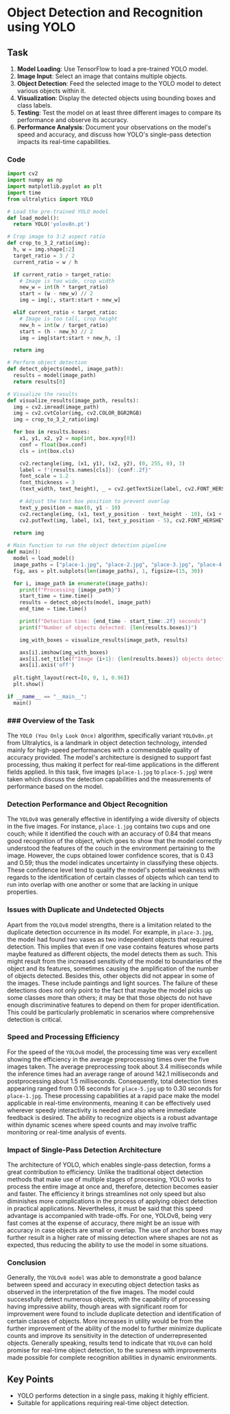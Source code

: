 # Object Detection and Recognition using YOLO
## Task
1. **Model Loading**: Use TensorFlow to load a pre-trained YOLO model.
2. **Image Input**: Select an image that contains multiple objects.
3. **Object Detection**: Feed the selected image to the YOLO model to detect various objects within it.
4. **Visualization**: Display the detected objects using bounding boxes and class labels.
5. **Testing**: Test the model on at least three different images to compare its performance and observe its accuracy.
6. **Performance Analysis**: Document your observations on the model's speed and accuracy, and discuss how YOLO's single-pass detection impacts its real-time capabilities.
### Code
```python
import cv2
import numpy as np
import matplotlib.pyplot as plt
import time
from ultralytics import YOLO

# Load the pre-trained YOLO model
def load_model():
  return YOLO('yolov8n.pt')

# Crop image to 3:2 aspect ratio
def crop_to_3_2_ratio(img):
  h, w = img.shape[:2]
  target_ratio = 3 / 2
  current_ratio = w / h

  if current_ratio > target_ratio:
    # Image is too wide, crop width
    new_w = int(h * target_ratio)
    start = (w - new_w) // 2
    img = img[:, start:start + new_w]

  elif current_ratio < target_ratio:
    # Image is too tall, crop height
    new_h = int(w / target_ratio)
    start = (h - new_h) // 2
    img = img[start:start + new_h, :]

  return img

# Perform object detection
def detect_objects(model, image_path):
  results = model(image_path)
  return results[0]

# Visualize the results
def visualize_results(image_path, results):
  img = cv2.imread(image_path)
  img = cv2.cvtColor(img, cv2.COLOR_BGR2RGB)
  img = crop_to_3_2_ratio(img)

  for box in results.boxes:
    x1, y1, x2, y2 = map(int, box.xyxy[0])
    conf = float(box.conf)
    cls = int(box.cls)

    cv2.rectangle(img, (x1, y1), (x2, y2), (0, 255, 0), 3)
    label = f"{results.names[cls]}: {conf:.2f}"    
    font_scale = 1.2
    font_thickness = 3
    (text_width, text_height), _ = cv2.getTextSize(label, cv2.FONT_HERSHEY_SIMPLEX, font_scale, font_thickness)

    # Adjust the text box position to prevent overlap
    text_y_position = max(0, y1 - 10)
    cv2.rectangle(img, (x1, text_y_position - text_height - 10), (x1 + text_width, text_y_position), (0, 255, 0), -1)
    cv2.putText(img, label, (x1, text_y_position - 5), cv2.FONT_HERSHEY_SIMPLEX, font_scale, (0, 0, 0), font_thickness)
    
  return img

# Main function to run the object detection pipeline
def main():
  model = load_model()  
  image_paths = ["place-1.jpg", "place-2.jpg", "place-3.jpg", "place-4.jpg", "place-5.jpg"]
  fig, axs = plt.subplots(len(image_paths), 1, figsize=(15, 30))

  for i, image_path in enumerate(image_paths):
    print(f"Processing {image_path}")
    start_time = time.time()
    results = detect_objects(model, image_path)
    end_time = time.time()

    print(f"Detection time: {end_time - start_time:.2f} seconds")
    print(f"Number of objects detected: {len(results.boxes)}")

    img_with_boxes = visualize_results(image_path, results)

    axs[i].imshow(img_with_boxes)
    axs[i].set_title(f"Image {i+1}: {len(results.boxes)} objects detected", fontsize=16)
    axs[i].axis('off')
    
  plt.tight_layout(rect=[0, 0, 1, 0.96])
  plt.show()

if __name__ == "__main__":
  main()
```
### ### Overview of the Task
The `YOLO (You Only Look Once)` algorithm, specifically variant `YOLOv8n.pt` from Ultralytics, is a landmark in object detection technology, intended mainly for high-speed performances with a commendable quality of accuracy provided. The model's architecture is designed to support fast processing, thus making it perfect for real-time applications in the different fields applied. In this task, five images (`place-1.jpg` to `place-5.jpg`) were taken which discuss the detection capabilities and the measurements of performance based on the model.

### Detection Performance and Object Recognition
The `YOLOv8` was generally effective in identifying a wide diversity of objects in the five images. For instance, `place-1.jpg` contains two cups and one couch; while it identified the couch with an accuracy of 0.84 that means good recognition of the object, which goes to show that the model correctly understood the features of the couch in the environment pertaining to the image. However, the cups obtained lower confidence scores, that is 0.43 and 0.59; thus the model indicates uncertainty in classifying these objects. These confidence level tend to qualify the model's potential weakness with regards to the identification of certain classes of objects which can tend to run into overlap with one another or some that are lacking in unique properties.

### Issues with Duplicate and Undetected Objects
Apart from the `YOLOv8` model strengths, there is a limitation related to the duplicate detection occurrence in its model. For example, in `place-3.jpg`, the model had found two vases as two independent objects that required detection. This implies that even if one vase contains features whose parts maybe featured as different objects, the model detects them as such. This might result from the increased sensitivity of the model to boundaries of the object and its features, sometimes causing the amplification of the number of objects detected. Besides this, other objects did not appear in some of the images. These include paintings and light sources. The failure of these detections does not only point to the fact that maybe the model picks up some classes more than others; it may be that those objects do not have enough discriminative features to depend on them for proper identification. This could be particularly problematic in scenarios where comprehensive detection is critical.

### Speed and Processing Efficiency
For the speed of the `YOLOv8` model, the processing time was very excellent showing the efficiency in the average preprocessing times over the five images taken. The average preprocessing took about 3.4 milliseconds while the inference times had an average range of around 142.1 milliseconds and postprocessing about 1.5 milliseconds. Consequently, total detection times appearing ranged from 0.16 seconds for `place-5.jpg` up to 0.30 seconds for `place-1.jpg`. These processing capabilities at a rapid pace make the model applicable in real-time environments, meaning it can be effectively used wherever speedy interactivity is needed and also where immediate feedback is desired. The ability to recognize objects is a robust advantage within dynamic scenes where speed counts and may involve traffic monitoring or real-time analysis of events.

### Impact of Single-Pass Detection Architecture
The architecture of YOLO, which enables single-pass detection, forms a great contribution to efficiency. Unlike the traditional object detection methods that make use of multiple stages of processing, YOLO works to process the entire image at once and, therefore, detection becomes easier and faster. The efficiency it brings streamlines not only speed but also diminishes more complications in the process of applying object detection in practical applications. Nevertheless, it must be said that this speed advantage is accompanied with trade-offs. For one, YOLOv8, being very fast comes at the expense of accuracy, there might be an issue with accuracy in case objects are small or overlap. The use of anchor boxes may further result in a higher rate of missing detection where shapes are not as expected, thus reducing the ability to use the model in some situations.

### Conclusion
Generally, the `YOLOv8 model` was able to demonstrate a good balance between speed and accuracy in executing object detection tasks as observed in the interpretation of the five images. The model could successfully detect numerous objects, with the capability of processing having impressive ability, though areas with significant room for improvement were found to include duplicate detection and identification of certain classes of objects. More increases in utility would be from the further improvement of the ability of the model to further minimize duplicate counts and improve its sensitivity in the detection of underrepresented objects. Generally speaking, results tend to indicate that `YOLOv8` can hold promise for real-time object detection, to the sureness with improvements made possible for complete recognition abilities in dynamic environments.

## Key Points
* YOLO performs detection in a single pass, making it highly efficient.
* Suitable for applications requiring real-time object detection.